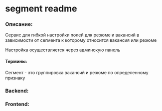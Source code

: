 # segment readme
### Описание:
Сервис для гибкой настройки полей для резюме и вакансий в зависимости от сегмента к которому относится вакансия или резюме

Настройка осуществляется через админскую панель
#### Термины:
Сегмент - это группировка вакансий и резюме по определенному признаку

### Backend:
### Frontend:

